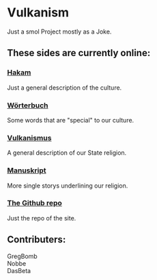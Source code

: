 # Vulkanism
Just a smol Project mostly as a Joke.

## These sides are currently online:
### <a href="https://www.vulkanism.org/hakam.html">Hakam</a>
Just a general description of the culture.
### <a href="https://www.vulkanism.org/woerterbuch.html">Wörterbuch</a>
Some words that are "special" to our culture.
### <a href="https://www.vulkanism.org/vulkanism.html">Vulkanismus</a>
A general description of our State religion.
### <a href="https://www.vulkanism.org/bible.html">Manuskript</a>
More single storys underlining our religion.

### <a href="https://github.com/GregBomb/Vulkanism">The Github repo</a>
Just the repo of the site.

## Contributers:
GregBomb\
Nobbe\
DasBeta
